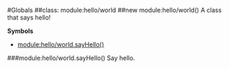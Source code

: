#Globals
<a name="module_hello/world"></a>
##class: module:hello/world
<a name="module_hello/world"></a>
##new module:hello/world()
A class that says hello!

**Symbols**

* [module:hello/world.sayHello()](#module_hello/world#sayHello)

<a name="module_hello/world#sayHello"></a>
###module:hello/world.sayHello()
Say hello.

